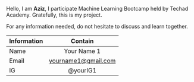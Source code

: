 
Hello,
I am **Aziz**, I participate Machine Learning Bootcamp held by Techad Academy. 
Gratefully, this is my project. 

For any information needed, do not hesitate to discuss and learn together. 

| Information  | Contain |
| ------------- |:-------------:|
| Name      | Your Name 1    |
| Email      | yourname1@gmail.com     |
| IG     | @yourIG1     |
